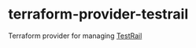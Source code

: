 # terraform-provider-testrail
Terraform provider for managing [TestRail](https://www.gurock.com/testrail/)
